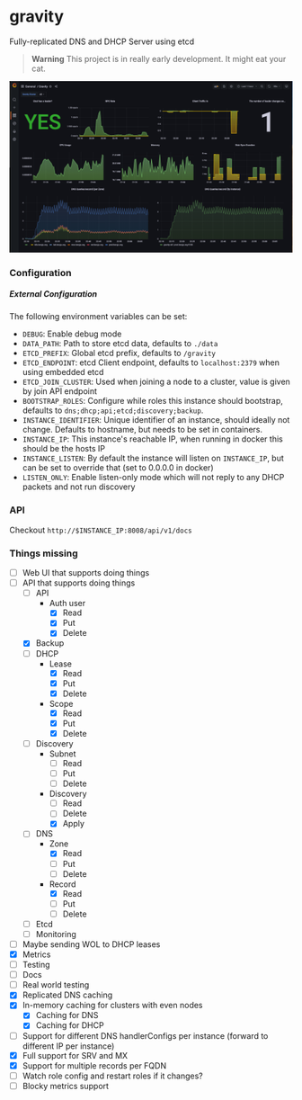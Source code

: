 # gravity

Fully-replicated DNS and DHCP Server using etcd

> **Warning**
> This project is in really early development. It might eat your cat.

![](./.github/grafana.png)

### Configuration

##### External Configuration

The following environment variables can be set:

- `DEBUG`: Enable debug mode
- `DATA_PATH`: Path to store etcd data, defaults to `./data`
- `ETCD_PREFIX`: Global etcd prefix, defaults to `/gravity`
- `ETCD_ENDPOINT`: etcd Client endpoint, defaults to `localhost:2379` when using embedded etcd
- `ETCD_JOIN_CLUSTER`: Used when joining a node to a cluster, value is given by join API endpoint
- `BOOTSTRAP_ROLES`: Configure while roles this instance should bootstrap, defaults to `dns;dhcp;api;etcd;discovery;backup`.
- `INSTANCE_IDENTIFIER`: Unique identifier of an instance, should ideally not change. Defaults to hostname, but needs to be set in containers.
- `INSTANCE_IP`: This instance's reachable IP, when running in docker this should be the hosts IP
- `INSTANCE_LISTEN`: By default the instance will listen on `INSTANCE_IP`, but can be set to override that (set to 0.0.0.0 in docker)
- `LISTEN_ONLY`: Enable listen-only mode which will not reply to any DHCP packets and not run discovery

### API

Checkout `http://$INSTANCE_IP:8008/api/v1/docs`

### Things missing

- [ ] Web UI that supports doing things
- [ ] API that supports doing things
    - [ ] API
        - Auth user
            - [x] Read
            - [x] Put
            - [x] Delete
    - [x] Backup
    - [ ] DHCP
        - Lease
            - [x] Read
            - [x] Put
            - [x] Delete
        - Scope
            - [x] Read
            - [x] Put
            - [x] Delete
    - [ ] Discovery
        - Subnet
            - [ ] Read
            - [ ] Put
            - [ ] Delete
        - Discovery
            - [ ] Read
            - [ ] Delete
            - [x] Apply
    - [ ] DNS
        - Zone
            - [x] Read
            - [ ] Put
            - [ ] Delete
        - Record
            - [x] Read
            - [ ] Put
            - [ ] Delete
    - [ ] Etcd
    - [ ] Monitoring
- [ ] Maybe sending WOL to DHCP leases
- [x] Metrics
- [ ] Testing
- [ ] Docs
- [ ] Real world testing
- [x] Replicated DNS caching
- [x] In-memory caching for clusters with even nodes
    - [x] Caching for DNS
    - [x] Caching for DHCP
- [ ] Support for different DNS handlerConfigs per instance (forward to different IP per instance)
- [x] Full support for SRV and MX
- [x] Support for multiple records per FQDN
- [ ] Watch role config and restart roles if it changes?
- [ ] Blocky metrics support
